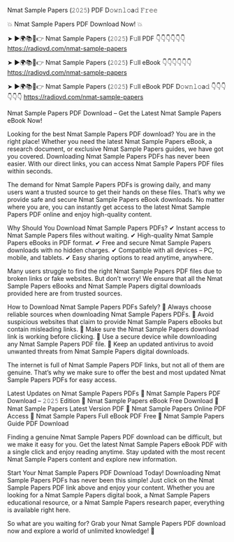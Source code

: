 Nmat Sample Papers (𝟸𝟶𝟸𝟻) PDF D𝚘𝚠𝚗𝚕𝚘a𝚍 𝙵𝚛𝚎𝚎

💥 Nmat Sample Papers PDF Download Now! 💥

➤ ►🌍📚📱👉 Nmat Sample Papers (𝟸𝟶𝟸𝟻) F𝚞ll PDF 👇👇👇👇👇👇
https://radiovd.com/nmat-sample-papers

➤ ►🌍📚📱👉 Nmat Sample Papers (𝟸𝟶𝟸𝟻) F𝚞ll eBook 👇👇👇👇👇👇
https://radiovd.com/nmat-sample-papers

➤ ►🌍📚📱👉 Nmat Sample Papers (𝟸𝟶𝟸𝟻) F𝚞ll eBook PDF D𝚘𝚠𝚗𝚕𝚘a𝚍 👇👇👇👇👇👇
https://radiovd.com/nmat-sample-papers

Nmat Sample Papers PDF Download – Get the Latest Nmat Sample Papers eBook Now!

Looking for the best Nmat Sample Papers PDF download? You are in the right place! Whether you need the latest Nmat Sample Papers eBook, a research document, or exclusive Nmat Sample Papers guides, we have got you covered. Downloading Nmat Sample Papers PDFs has never been easier. With our direct links, you can access Nmat Sample Papers PDF files within seconds.

The demand for Nmat Sample Papers PDFs is growing daily, and many users want a trusted source to get their hands on these files. That’s why we provide safe and secure Nmat Sample Papers eBook downloads. No matter where you are, you can instantly get access to the latest Nmat Sample Papers PDF online and enjoy high-quality content.

Why Should You Download Nmat Sample Papers PDFs?
✔ Instant access to Nmat Sample Papers files without waiting.
✔ High-quality Nmat Sample Papers eBooks in PDF format.
✔ Free and secure Nmat Sample Papers downloads with no hidden charges.
✔ Compatible with all devices – PC, mobile, and tablets.
✔ Easy sharing options to read anytime, anywhere.

Many users struggle to find the right Nmat Sample Papers PDF files due to broken links or fake websites. But don’t worry! We ensure that all the Nmat Sample Papers eBooks and Nmat Sample Papers digital downloads provided here are from trusted sources.

How to Download Nmat Sample Papers PDFs Safely?
📌 Always choose reliable sources when downloading Nmat Sample Papers PDFs.
📌 Avoid suspicious websites that claim to provide Nmat Sample Papers eBooks but contain misleading links.
📌 Make sure the Nmat Sample Papers download link is working before clicking.
📌 Use a secure device while downloading any Nmat Sample Papers PDF file.
📌 Keep an updated antivirus to avoid unwanted threats from Nmat Sample Papers digital downloads.

The internet is full of Nmat Sample Papers PDF links, but not all of them are genuine. That’s why we make sure to offer the best and most updated Nmat Sample Papers PDFs for easy access.

Latest Updates on Nmat Sample Papers PDFs
🔹 Nmat Sample Papers PDF Download – 𝟸𝟶𝟸𝟻 Edition
🔹 Nmat Sample Papers eBook Free Download
🔹 Nmat Sample Papers Latest Version PDF
🔹 Nmat Sample Papers Online PDF Access
🔹 Nmat Sample Papers Full eBook PDF Free
🔹 Nmat Sample Papers Guide PDF Download

Finding a genuine Nmat Sample Papers PDF download can be difficult, but we make it easy for you. Get the latest Nmat Sample Papers eBook PDF with a single click and enjoy reading anytime. Stay updated with the most recent Nmat Sample Papers content and explore new information.

Start Your Nmat Sample Papers PDF Download Today!
Downloading Nmat Sample Papers PDFs has never been this simple! Just click on the Nmat Sample Papers PDF link above and enjoy your content. Whether you are looking for a Nmat Sample Papers digital book, a Nmat Sample Papers educational resource, or a Nmat Sample Papers research paper, everything is available right here.

So what are you waiting for? Grab your Nmat Sample Papers PDF download now and explore a world of unlimited knowledge! 🚀